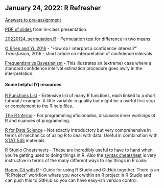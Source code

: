 ## January 24, 2022: R Refresher

[Answers to pre-assignment](./HW0_answers.R) 

[PDF of slides](./20220124_presentation_r_refresh.pdf) from in-class presentation.

[20220124_permutation.R](./20220124_permutation.R) - Permutation test for difference in two means

[O'Brien and Yi, 2016](./OBrien2016.pdf) - "How do I interpret a confidence interval?" <i>Transfusion</i>, 2016 - short article on interpretation of confidence intervals.

[Frequentism vs Bayesianism](https://jakevdp.github.io/blog/2014/06/12/frequentism-and-bayesianism-3-confidence-credibility/) - This illustrates an (extreme) case where a standard confidence interval estimation procedure goes awry in the interpretation.

#### Some helpful (?) resources

[R Functions List](https://statisticsglobe.com/r-functions-list/) - Extensive list of many R functions, each linked to a short tutorial / example. A little variable in quality but might be a useful first stop or complement to the R help files.

[The R Inferno](https://www.burns-stat.com/pages/Tutor/R_inferno.pdf) - For programming aficionados, discusses inner workings of R and nuances of programming.

[R for Data Science](https://r4ds.had.co.nz) - Not exactly introductory but very comprehensive in terms of mechanics of using R to deal with data. Useful in combination with [STAT 545](https://stat545.com) materials. 

[R Studio Cheatsheets](https://www.rstudio.com/resources/cheatsheets/) - These are incredibly useful to have to hand when you're getting used to doing things in R. Also the [syntax cheatsheet](https://raw.githubusercontent.com/rstudio/cheatsheets/main/syntax.pdf) is very instructive in terms of the many different ways to say things in R code.

[Happy Git with R](https://happygitwithr.com) - Guide for using R Studio and GitHub together. There is an "R Project" workflow where you work within an R project in R Studio and can push this to GitHub so you can have easy-ish version control.
